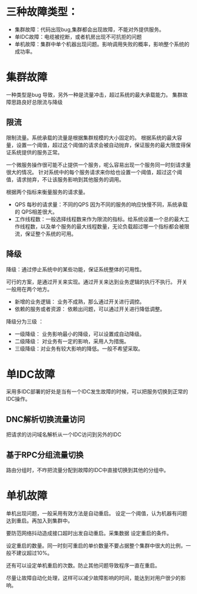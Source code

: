 # 三种故障类型：
- 集群故障：代码出现bug,集群都会出现故障，不能对外提供服务。
- 单IDC故障：电缆被挖断，或者机房出现不可抗拒的问题
- 单机故障：集群中单个机器出现问题。影响调用失败的概率，影响整个系统的成功率。

# 集群故障
一种类型是bug 导致，另外一种是流量冲击，超过系统的最大承载能力。
集群故障思路良好总限流与降级
## 限流
限制流量。系统承载的流量是根据集群规模的大小固定的。
根据系统的最大容量，设置一个阈值，超过这个阈值的请求会被自动抛弃，保证服务的最大限度得保证系统提供的服务正常。

一个微服务操作很可能不止提供一个服务，呢么容易出现一个服务同一时刻请求量很大的情况。
针对系统中的每个服务请求来你给也设置一个阈值，超过这个阈值，请求抛弃，不让该服务影响到其他服务的调用。

根据两个指标来衡量服务的请求量。
- QPS 每秒的请求量：不同的QPS 因为不同的服务的响应快慢不同，系统承载的 QPS相差很大。
- 工作线程数：一般选择线程数来作为限流的指标。给系统设置一个总的最大工作线程数，以及单个服务的最大线程数量，无论负载超过哪一个指标都会被限流，保证整个系统的可用。
## 降级

降级：通过停止系统中的某些功能，保证系统整体的可用性。

可行的方案，是通过开关来实现。通过开关来达到业务逻辑的执行不执行。
开关一般用在两个地方。
- 新增的业务逻辑： 业务不成熟，那么通过开关进行调控。
- 依赖的服务或者资源： 依赖出问题，可以通过开关进行降低调整。

降级分为三级 ：
- 一级降级： 业务影响最小的降级，可以设置成自动降级。
- 二级降级： 对业务有一定的影响，采用人为措施。
- 三级降级：对业务有较大影响的降低。一般不希望采取。
# 单IDC故障
采用多IDC部署的好处是当有一个IDC发生故障的时候，可以把服务切换到正常的IDC操作。
## DNC解析切换流量访问
把请求的访问域名解析从一个IDC访问到另外的IDC
## 基于RPC分组流量切换
路由分组时，不咋把流量分配到故障的IDC中直接切换到其他的分组中。

# 单机故障

单机出现问题，一般采用有效方法是自动重启。 设定一个阈值，认为机器有问题 达到重启。再加入到集群中。

要防范网络抖动造成接口超时出发自动重启。采集数据 设定重启的条件。

设定重启的数量。同一时刻可重启的单价数量不要占据整个集群中很大的比例，一般不建议超过10%。

还有可以设定单机重启的次数。防止其他问题导致程序一直在重启。

尽量让故障自动化处理，这样可以减少故障影响的时间，能达到对用户很少的影响。


